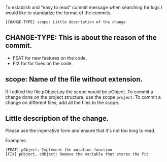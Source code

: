 To establish and "easy to read" commit message when searching for logs I would like to standarize the format of the commits.
```
[CHANGE-TYPE] scope: Little description of the change
```
## CHANGE-TYPE: This is about the reason of the commit.

- FEAT for new features on the code.
- FIX for for fixes on the code.


## scope: Name of the file without extension.

If I edited the file pObject.py the scope would be pObject.
To commit a change done on the project structure, use the scope `project`.
To commit a change on different files, add all the files to the scope.

## Little description of the change.

Please use the imperative form and ensure that it's not too long to read.

Examples:
```
[FEAT] pObject: Implement the mutation function
[FIX] pObject, cObject: Remove the variable that stores the fit
```
